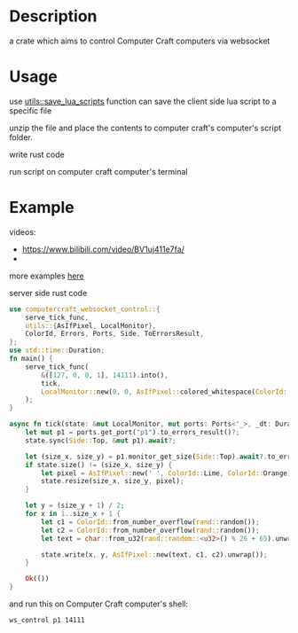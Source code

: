 # Description

a crate which aims to control Computer Craft computers via websocket

# Usage

use [utils::save_lua_scripts](todo!()) function can save the client side lua script to a specific file

unzip the file and place the contents to computer craft's computer's
script folder.

write rust code

run script on computer craft computer's terminal

# Example

videos:

- <https://www.bilibili.com/video/BV1uj411e7fa/>
-

more examples [here](https://github.com/wefcdse/websocket_control/tree/master/examples)

server side rust code

```rust
use computercraft_websocket_control::{
    serve_tick_func,
    utils::{AsIfPixel, LocalMonitor},
    ColorId, Errors, Ports, Side, ToErrorsResult,
};
use std::time::Duration;
fn main() {
    serve_tick_func(
        &([127, 0, 0, 1], 14111).into(),
        tick,
        LocalMonitor::new(0, 0, AsIfPixel::colored_whitespace(ColorId::Orange)),
    );
}

async fn tick(state: &mut LocalMonitor, mut ports: Ports<'_>, _dt: Duration) -> Result<(), Errors> {
    let mut p1 = ports.get_port("p1").to_errors_result()?;
    state.sync(Side::Top, &mut p1).await?;

    let (size_x, size_y) = p1.monitor_get_size(Side::Top).await?.to_errors_result()?;
    if state.size() != (size_x, size_y) {
        let pixel = AsIfPixel::new(' ', ColorId::Lime, ColorId::Orange).unwrap();
        state.resize(size_x, size_y, pixel);
    }

    let y = (size_y + 1) / 2;
    for x in 1..size_x + 1 {
        let c1 = ColorId::from_number_overflow(rand::random());
        let c2 = ColorId::from_number_overflow(rand::random());
        let text = char::from_u32(rand::random::<u32>() % 26 + 65).unwrap();

        state.write(x, y, AsIfPixel::new(text, c1, c2).unwrap());
    }

    Ok(())
}

```

and run this on Computer Craft computer's shell:

```
ws_control p1 14111
```
